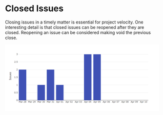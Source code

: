 # Closed Issues

Closing issues in a timely matter is essential for project velocity. One interesting detail is that closed issues can be reopened after they are closed. Reopening an issue can be considered making void the previous close.

![Graph showing Closed Issues](../../.gitbook/assets/image%20%285%29.png)



